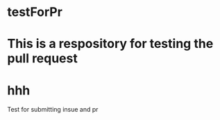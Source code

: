 # testForPr
# This is a respository for testing the pull request
# hhh
Test for submitting insue and pr  

